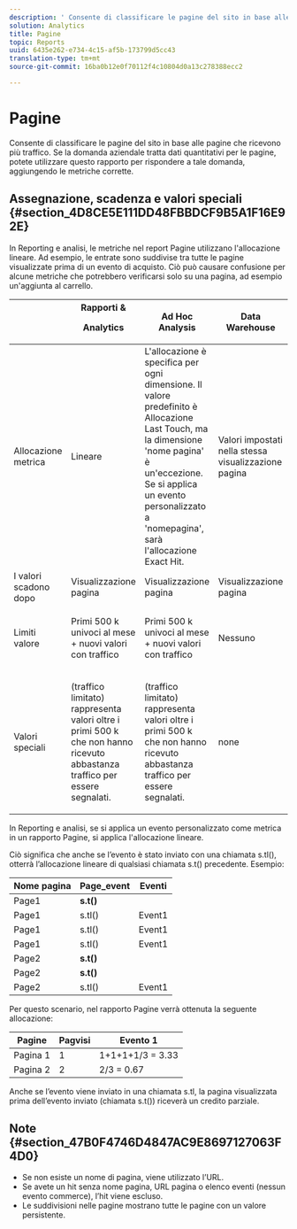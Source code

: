 ```yaml
---
description: ' Consente di classificare le pagine del sito in base alle pagine che ricevono più traffico. Se la domanda aziendale tratta dati quantitativi per le pagine, potete utilizzare questo rapporto per rispondere a tale domanda, aggiungendo le metriche corrette.'
solution: Analytics
title: Pagine
topic: Reports
uuid: 6435e262-e734-4c15-af5b-173799d5cc43
translation-type: tm+mt
source-git-commit: 16ba0b12e0f70112f4c10804d0a13c278388ecc2

---
```



# Pagine

 Consente di classificare le pagine del sito in base alle pagine che ricevono più traffico. Se la domanda aziendale tratta dati quantitativi per le pagine, potete utilizzare questo rapporto per rispondere a tale domanda, aggiungendo le metriche corrette.

## Assegnazione, scadenza e valori speciali {#section_4D8CE5E111DD48FBBDCF9B5A1F16E92E}

In Reporting e analisi, le metriche nel report Pagine utilizzano l'allocazione lineare. Ad esempio, le entrate sono suddivise tra tutte le pagine visualizzate prima di un evento di acquisto. Ciò può causare confusione per alcune metriche che potrebbero verificarsi solo su una pagina, ad esempio un'aggiunta al carrello.

<table id="table_EC7423532C7E44DE97B7FC0321585A2B"> 
 <thead> 
  <tr> 
   <th colname="col1" class="entry"> </th> 
   <th colname="col2" class="entry">Rapporti &amp; <p>Analytics </p> </th> 
   <th colname="col3" class="entry"> Ad Hoc Analysis </th> 
   <th colname="col4" class="entry"> Data Warehouse </th> 
   <th colname="col5" class="entry"> Analysis Workspace </th> 
  </tr>
 </thead>
 <tbody> 
  <tr> 
   <td colname="col1"> Allocazione metrica </td> 
   <td colname="col2"> Lineare </td> 
   <td colname="col3"> L'allocazione è specifica per ogni dimensione. Il valore predefinito è Allocazione Last Touch, ma la dimensione 'nome pagina' è un'eccezione. Se si applica un evento personalizzato a 'nomepagina', sarà l'allocazione Exact Hit. </td> 
   <td colname="col4"> <p>Valori impostati nella stessa visualizzazione pagina </p> </td> 
   <td colname="col5"> <p>Valori impostati nella stessa visualizzazione pagina </p> </td> 
  </tr> 
  <tr> 
   <td colname="col1"> I valori scadono dopo </td> 
   <td colname="col2"> Visualizzazione pagina </td> 
   <td colname="col3"> Visualizzazione pagina </td> 
   <td colname="col4"> Visualizzazione pagina </td> 
   <td colname="col5"> Visualizzazione pagina </td> 
  </tr> 
  <tr> 
   <td colname="col1"> Limiti valore </td> 
   <td colname="col2"> <p>Primi 500 k univoci al mese + nuovi valori con traffico </p> </td> 
   <td colname="col3"> <p>Primi 500 k univoci al mese + nuovi valori con traffico </p> </td> 
   <td colname="col4"> Nessuno </td> 
   <td colname="col5"> <p>Primi 500 k univoci al mese + nuovi valori con traffico </p> </td> 
  </tr> 
  <tr> 
   <td colname="col1"> Valori speciali </td> 
   <td colname="col2"> <p>(traffico limitato) rappresenta valori oltre i primi 500 k che non hanno ricevuto abbastanza traffico per essere segnalati. </p> </td> 
   <td colname="col3"> <p>(traffico limitato) rappresenta valori oltre i primi 500 k che non hanno ricevuto abbastanza traffico per essere segnalati. </p> </td> 
   <td colname="col4"> none </td> 
   <td colname="col5"> <p>(traffico limitato) rappresenta valori oltre i primi 500 k che non hanno ricevuto abbastanza traffico per essere segnalati. </p> </td> 
  </tr> 
 </tbody> 
</table>

In Reporting e analisi, se si applica un evento personalizzato come metrica in un rapporto Pagine, si applica l'allocazione lineare.

Ciò significa che anche se l’evento è stato inviato con una chiamata s.tl(), otterrà l’allocazione lineare di qualsiasi chiamata s.t() precedente. Esempio:

| Nome pagina | Page_event | Eventi |
|---|---|---|
| Page1 | **s.t()** |  |
| Page1 | s.tl() | Event1 |
| Page1 | s.tl() | Event1 |
| Page1 | s.tl() | Event1 |
| Page2 | **s.t()** |  |
| Page2 | **s.t()** |  |
| Page2 | s.tl() | Event1 |

Per questo scenario, nel rapporto Pagine verrà ottenuta la seguente allocazione:

| Pagine | Pagvisi | Evento 1 |
|---|---|---|
| Pagina 1 | 1 | 1+1+1+1/3 = 3.33 |
| Pagina 2 | 2 | 2/3 = 0.67 |

Anche se l’evento viene inviato in una chiamata s.tl, la pagina visualizzata prima dell’evento inviato (chiamata s.t()) riceverà un credito parziale.

## Note {#section_47B0F4746D4847AC9E8697127063F4D0}

* Se non esiste un nome di pagina, viene utilizzato l’URL.
* Se avete un hit senza nome pagina, URL pagina o elenco eventi (nessun evento commerce), l’hit viene escluso.
* Le suddivisioni nelle pagine mostrano tutte le pagine con un valore persistente.

